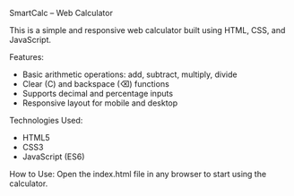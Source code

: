 SmartCalc – Web Calculator

This is a simple and responsive web calculator built using HTML, CSS, and JavaScript.

Features:
- Basic arithmetic operations: add, subtract, multiply, divide
- Clear (C) and backspace (⌫) functions
- Supports decimal and percentage inputs
- Responsive layout for mobile and desktop

Technologies Used:
- HTML5
- CSS3
- JavaScript (ES6)

How to Use:
Open the index.html file in any browser to start using the calculator.


